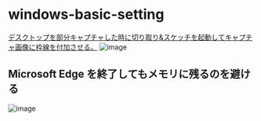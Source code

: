 # windows-basic-setting

[デスクトップを部分キャプチャした時に切り取り&スケッチを起動してキャプチャ画像に枠線を付加させる。](https://logicalerror.seesaa.net/article/498091996.html)
![image](https://user-images.githubusercontent.com/1501327/228430501-4a9f12df-e270-49a9-825b-1f9fc94cef44.png)

## Microsoft Edge を終了してもメモリに残るのを避ける
![image](https://user-images.githubusercontent.com/1501327/228511552-79f75e24-00a8-4f7e-9feb-a98338397957.png)

